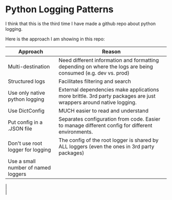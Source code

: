 # Python Logging Patterns

I think that this is the third time I have made a github repo about python logging.




Here is the approach I am showing in this repo:

| Approach                            | Reason
|-------------------------------------|-----------------------------------------------------------------------------------------------------------------
| Multi-destination                   | Need different information and formatting depending on where the logs are being consumed (e.g. dev vs. prod)
| Structured logs                     | Facilitates filtering and search
| Use only native python logging      | External dependencies make applications more brittle. 3rd party packages are just wrappers around native logging.
| Use DictConfig                      | MUCH easier to read and understand
| Put config in a .JSON file          | Separates configuration from code. Easier to manage different config for different environments. 
| Don't use root logger for logging   | The config of the root logger is shared by ALL loggers (even the ones in 3rd party packages)
| Use a small number of named loggers | 
|  
| 
